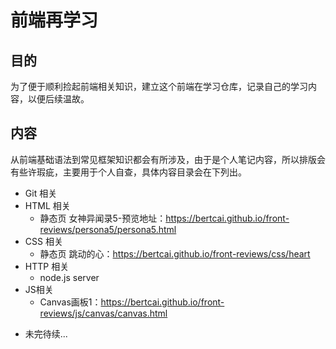# 前端再学习

## 目的

为了便于顺利捡起前端相关知识，建立这个前端在学习仓库，记录自己的学习内容，以便后续温故。

## 内容

从前端基础语法到常见框架知识都会有所涉及，由于是个人笔记内容，所以排版会有些许瑕疵，主要用于个人自查，具体内容目录会在下列出。

- Git 相关
- HTML 相关
  - 静态页 女神异闻录5-预览地址：https://bertcai.github.io/front-reviews/persona5/persona5.html
- CSS 相关
  - 静态页 跳动的心：https://bertcai.github.io/front-reviews/css/heart
- HTTP 相关
  - node.js server
- JS相关
  - Canvas画板1：https://bertcai.github.io/front-reviews/js/canvas/canvas.html

* 未完待续...